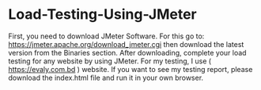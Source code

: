 # Load-Testing-Using-JMeter
First, you need to download JMeter Software. For this go to: https://jmeter.apache.org/download_jmeter.cgi then download the latest version from the Binaries section.
After downloading, complete your load testing for any website by using JMeter. For my testing, I use ( https://evaly.com.bd ) website. 
If you want to see my testing report, please download the index.html file and run it in your own browser.
